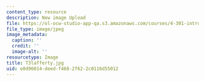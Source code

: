 ```yaml
---
content_type: resource
description: New image Upload
file: https://ol-ocw-studio-app-qa.s3.amazonaws.com/courses/4-301-introduction-to-the-visual-arts-spring-2007/e0d96014deedf4682f622c0116d55012_T3lafferty.jpg
file_type: image/jpeg
image_metadata:
  caption: ''
  credit: ''
  image-alt: ''
resourcetype: Image
title: T3lafferty.jpg
uid: e0d96014-deed-f468-2f62-2c0116d55012
---
```

